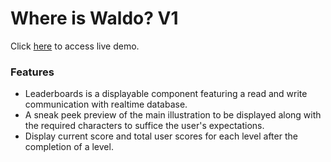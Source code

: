# Where is Waldo? V1
Click [here](https://bvrbryn445.github.io/where-is-waldo/) to access live demo.

### Features
* Leaderboards is a displayable component featuring a read and write communication with realtime database.
* A sneak peek preview of the main illustration to be displayed along with the required characters to suffice the user's expectations.
* Display current score and total user scores for each level after the completion of a level.
